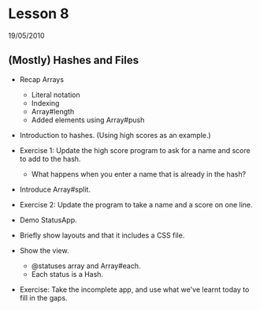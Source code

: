 # Lesson 8

19/05/2010

## (Mostly) Hashes and Files

* Recap Arrays
  * Literal notation
  * Indexing
  * Array#length
  * Added elements using Array#push

* Introduction to hashes. (Using high scores as an example.)
* Exercise 1: Update the high score program to ask for a name and score to add to the hash.
  * What happens when you enter a name that is already in the hash?

* Introduce Array#split.
* Exercise 2: Update the program to take a name and a score on one line.

* Demo StatusApp.
* Briefly show layouts and that it includes a CSS file.
* Show the view.
  * @statuses array and Array#each.
  * Each status is a Hash.
* Exercise: Take the incomplete app, and use what we've learnt today to fill in the gaps.